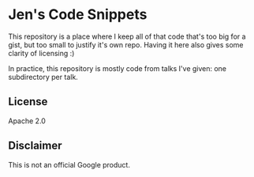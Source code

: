 # Jen's Code Snippets

This repository is a place where I keep all of that code that's too big for a gist, but too small to justify it's own repo. Having it here also gives some clarity of licensing :)

In practice, this repository is mostly code from talks I've given: one subdirectory per talk. 

## License

Apache 2.0

## Disclaimer

This is not an official Google product.

